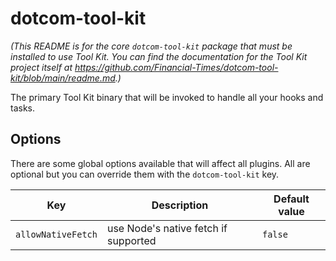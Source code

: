 # dotcom-tool-kit

_(This README is for the core `dotcom-tool-kit` package that must be installed to use Tool Kit. You can find the documentation for the Tool Kit project itself at https://github.com/Financial-Times/dotcom-tool-kit/blob/main/readme.md.)_

The primary Tool Kit binary that will be invoked to handle all your hooks and tasks.

## Options

There are some global options available that will affect all plugins. All are optional but you can override them with the `dotcom-tool-kit` key.

| Key | Description | Default value |
|-|-|-|
| `allowNativeFetch` | use Node's native fetch if supported | `false` |
